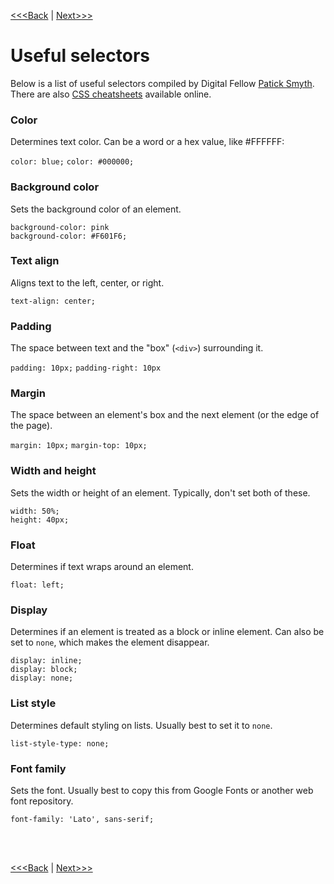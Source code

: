 [<<<Back](classes.md) | [Next>>>](creating_stylesheet.md)

# Useful selectors

Below is a list of useful selectors compiled by Digital Fellow [Patick Smyth](https://github.com/smythp). There are also [CSS cheatsheets](https://courses.cs.washington.edu/courses/cse154/15sp/cheat-sheets/css-cheat-sheet.pdf) available online.

### Color

Determines text color. Can be a word or a hex value, like #FFFFFF:

`color: blue;`
`color: #000000;`

### Background color

Sets the background color of an element.

	background-color: pink
	background-color: #F601F6;

### Text align

Aligns text to the left, center, or right.

`text-align: center;`

### Padding

The space between text and the "box" (`<div>`) surrounding it.

`padding: 10px;`
`padding-right: 10px`

### Margin

The space between an element's box and the next element (or the edge of the page).

`margin: 10px;`
`margin-top: 10px;`

### Width and height

Sets the width or height of an element. Typically, don't set both of these.

	width: 50%;
	height: 40px;

### Float

Determines if text wraps around an element.

	float: left;
	
### Display

Determines if an element is treated as a block or inline element. Can also be set to `none`, which makes the element disappear.

	display: inline;
	display: block;
	display: none;
	
### List style

Determines default styling on lists. Usually best to set it to `none`.

	list-style-type: none;

### Font family

Sets the font. Usually best to copy this from Google Fonts or another web font repository.

    font-family: 'Lato', sans-serif;
<br/>
<br/>

[<<<Back](classes.md) | [Next>>>](creating_stylesheet.md)